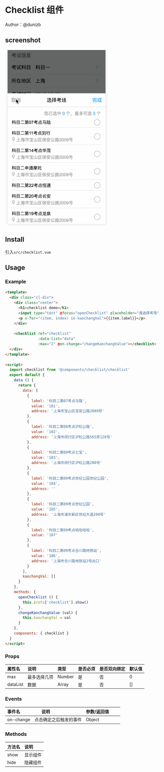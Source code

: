 # Checklist 组件

Author：@dunizb

## screenshot
![screenshot.gif](screenshot.gif)

## Install
引入`src/checklist.vue`

## Usage

### Example
```html
<template>
  <div class="cl-div">
    <div class="center">
      <h1>checklist demo</h1>
      <input type="text" @focus="openChecklist" placeholder="请选择考场">
      <p v-for="(item, index) in kaochangVal">{{item.label}}</p>
    </div>

    <checklist ref="checklist"
               :data-list="data"
               :max="2" @on-change="changeKaochangValue"></checklist>
  </div>
</template>

<script>
  import checklist from '@components/checklist/checklist'
  export default {
    data () {
      return {
        data: [
          {
            label: '科目二第07考点马路',
            value: '101',
            address: '上海市宝山区宝安公路2009号'
          },
          {
            label: '科目二第08考点沪松公路',
            value: '102',
            address: '上海市闵行区沪松公路565弄128号'
          },
          {
            label: '科目二第09考点七宝',
            value: '103',
            address: '上海市闵行区沪松公路200号'
          },
          {
            label: '科目二第09考点世纪公园世纪公园',
            value: '104',
            address: ''
          },
          {
            label: '科目二第09考点世纪公园',
            value: '105',
            address: '上海市浦东新区世纪大道200号'
          },
          {
            label: '科目二第09考点哈哈哈哈',
            value: '107'
          },
          {
            label: '科目二第09考点合川路地铁站',
            value: '106',
            address: '上海市合川路地铁站2号出口'
          }
        ],
        kaochangVal: []
      }
    },
    methods: {
      openChecklist () {
        this.$refs['checklist'].show()
      },
      changeKaochangValue (val) {
        this.kaochangVal = val
      }
    },
    components: { checklist }
  }
</script>
```

### Props
|属性名|       说明      |  类型 |是否必须|是否双向绑定|默认值|
|:------|:--------------|:------|:------|:-------|:-----|
|max  |最多选择几项|Number  |是     |否       | 0   |
|dataList |数据        |Array |是     |否       | []   |

### Events
|事件名 |       说明      |  参数/返回值          |
|:------|:--------------|:--------------|
|on-change |点击确定之后触发的事件|Object  |

### Methods
|方法名 |       说明    |
|:------|:--------------|
|show |显示组件|
|hide |隐藏组件|
